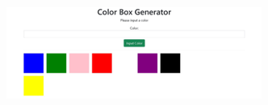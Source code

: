 ![alt text](https://github.com/michaelnlay/MERN-MongoDB-Express-React-Node/blob/main/React/Assignments/07-box-generator/box.JPG?raw=true)
